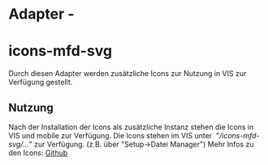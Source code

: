 
# Adapter -

# icons-mfd-svg

Durch diesen Adapter werden zusätzliche Icons zur Nutzung in VIS zur Verfügung gestellt.


## Nutzung

Nach der Installation der Icons als zusätzliche Instanz stehen die Icons in VIS und mobile zur Verfügung. Die Icons stehen im VIS unter  "_/icons-mfd-svg/..._" zur Verfügung. (z.B. über "Setup->Datei Manager") Mehr Infos zu den Icons: [Github](https://github.com/OpenAutomationProject/knx-uf-iconset)